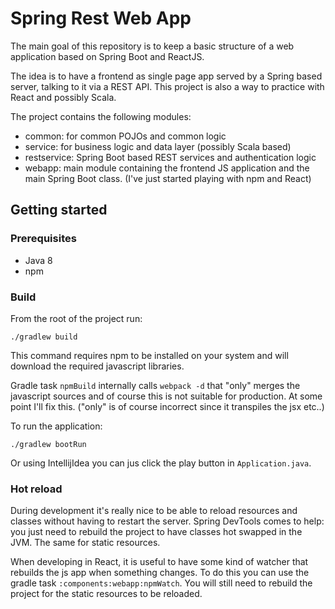 # Spring Rest Web App

The main goal of this repository is to keep a basic structure of a web application based on Spring Boot and ReactJS.

The idea is to have a frontend as single page app served by a Spring based server, talking to it via a REST API.
This project is also a way to practice with React and possibly Scala.

The project contains the following modules:

- common: for common POJOs and common logic
- service: for business logic and data layer (possibly Scala based)
- restservice: Spring Boot based REST services and authentication logic
- webapp: main module containing the frontend JS application and the main Spring Boot class. (I've just started playing with npm and React)

## Getting started

### Prerequisites

- Java 8
- npm

### Build

From the root of the project run:

`./gradlew build`

This command requires npm to be installed on your system and will download the required
javascript libraries.

Gradle task `npmBuild` internally calls `webpack -d` that "only" merges the javascript sources and of
 course this is not suitable for production. At some point I'll fix this. ("only" is of course incorrect since it transpiles the jsx etc..)

To run the application:

`./gradlew bootRun`

Or using IntellijIdea you can jus click the play button in `Application.java`.

### Hot reload

During development it's really nice to be able to reload resources and classes without having to restart the server.
Spring DevTools comes to help: you just need to rebuild the project to have classes hot swapped in the JVM. The same for static resources.

When developing in React, it is useful to have some kind of watcher that rebuilds the js app when something changes.
To do this you can use the gradle task `:components:webapp:npmWatch`. You will still need to rebuild the project for the static resources to be reloaded.


